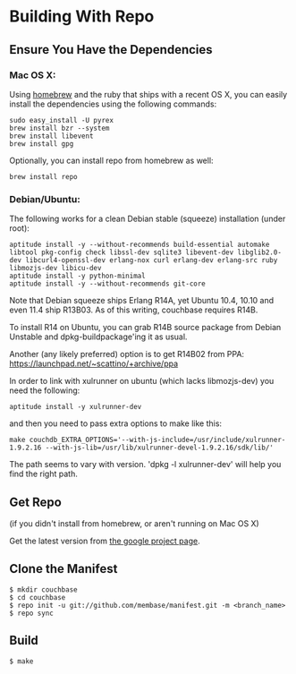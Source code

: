 # Building With Repo

## Ensure You Have the Dependencies

### Mac OS X:

Using [homebrew][homebrew] and the ruby that ships with a recent OS X,
you can easily install the dependencies using the following commands:

    sudo easy_install -U pyrex
    brew install bzr --system
    brew install libevent
    brew install gpg

Optionally, you can install repo from homebrew as well:

    brew install repo

### Debian/Ubuntu:

The following works for a clean Debian stable (squeeze) installation (under root):

    aptitude install -y --without-recommends build-essential automake libtool pkg-config check libssl-dev sqlite3 libevent-dev libglib2.0-dev libcurl4-openssl-dev erlang-nox curl erlang-dev erlang-src ruby libmozjs-dev libicu-dev
    aptitude install -y python-minimal
    aptitude install -y --without-recommends git-core

Note that Debian squeeze ships Erlang R14A, yet Ubuntu 10.4, 10.10 and
even 11.4 ship R13B03. As of this writing, couchbase requires R14B.

To install R14 on Ubuntu, you can grab R14B source package from Debian
Unstable and dpkg-buildpackage'ing it as usual.

Another (any likely preferred) option is to get R14B02 from PPA:
https://launchpad.net/~scattino/+archive/ppa

In order to link with xulrunner on ubuntu (which lacks libmozjs-dev)
you need the following:

    aptitude install -y xulrunner-dev

and then you need to pass extra options to make like this:

    make couchdb_EXTRA_OPTIONS='--with-js-include=/usr/include/xulrunner-1.9.2.16 --with-js-lib=/usr/lib/xulrunner-devel-1.9.2.16/sdk/lib/'

The path seems to vary with version. 'dpkg -l xulrunner-dev' will help you
find the right path.

## Get Repo

(if you didn't install from homebrew, or aren't running on Mac OS X)

Get the latest version from [the google project page](http://code.google.com/p/git-repo/downloads/list).

## Clone the Manifest

    $ mkdir couchbase
    $ cd couchbase
    $ repo init -u git://github.com/membase/manifest.git -m <branch_name>
    $ repo sync

## Build

    $ make

[homebrew]: https://github.com/mxcl/homebrew
